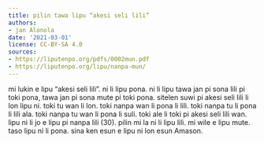 ```yaml
---
title: pilin tawa lipu “akesi seli lili”
authors:
- jan Alonola
date: '2021-03-01'
license: CC-BY-SA 4.0
sources:
- https://liputenpo.org/pdfs/0002mun.pdf
- https://liputenpo.org/lipu/nanpa-mun/
---
```


mi lukin e lipu “akesi seli lili”. ni li lipu pona. ni li lipu tawa jan pi sona lili pi toki pona, tawa jan pi sona mute pi toki pona. sitelen suwi pi akesi seli lili li lon lipu ni. toki tu wan li lon. toki nanpa wan li pona li lili. toki nanpa tu li pona li lili ala. toki nanpa tu wan li pona li suli. toki ale li toki pi akesi seli lili wan. lipu ni li jo e lipu pi nanpa lili (30). pilin mi la ni li lipu lili. mi wile e lipu mute. taso lipu ni li pona. sina ken esun e lipu ni lon esun Amason.